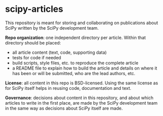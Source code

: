 # scipy-articles
This repository is meant for storing and collaborating on publications about
SciPy written by the SciPy development team.

**Repo organization**: one independent directory per article.  Within that
directory should be placed:

- all article content (text, code, supporting data)
- tests for code if needed
- build scripts, style files, etc. to reproduce the complete article
- a README file to explain how to build the article and details on where it has
  been or will be submitted, who are the lead authors, etc.

**License**: all content in this repo is BSD-licensed.  Using the same license
as for SciPy itself helps in reusing code, documentation and text.

**Governance**: decisions about content in this repository, and about which
articles to write in the first place, are made by the SciPy development team in
the same way as decisions about SciPy itself are made.

